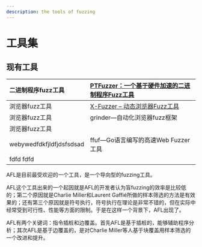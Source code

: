 ```yaml
---
description: the tools of fuzzing
---
```


# 工具集

## 现有工具

| 二进制程序fuzz工具 | [PTFuzzer：一个基于硬件加速的二进制程序Fuzz工具](https://www.freebuf.com/sectool/177578.html) |
| :--- | :--- |
| 浏览器fuzz工具 | [X-Fuzzer – 动态浏览器Fuzz工具](https://www.freebuf.com/sectool/5453.html) |
| 浏览器fuzz工具 | grinder—自动化浏览器fuzz框架 |
| 浏览器fuzz工具 |  |
| webywedfdkfjldfjdsfsdsad | ffuf—Go语言编写的高速Web Fuzzer工具 |
| fdfd fdfd |  |



AFL是目前最受欢迎的一个工具，是一个导向型的fuzzing工具。 

AFL这个工具出来的一个起因就是AFL的开发者认为盲fuzzing的效率是比较低的；第二个原因就是Charlie Miller和Laurent Gaffié所做的样本筛选的方法是有效果的；还有第三个原因就是符号执行，符号执行在理论是非常不错的，但在实际中经常受到可行性、性能等方面的限制。于是在这样一个背景下，AFL出现了。

AFL有两个关键词：指令插桩和边覆盖。首先AFL是基于插桩的，能够辅助程序分析；其次AFL是基于边覆盖的，是对Charlie Miller等人基于块覆盖用样本筛选的一个改进和提升。

